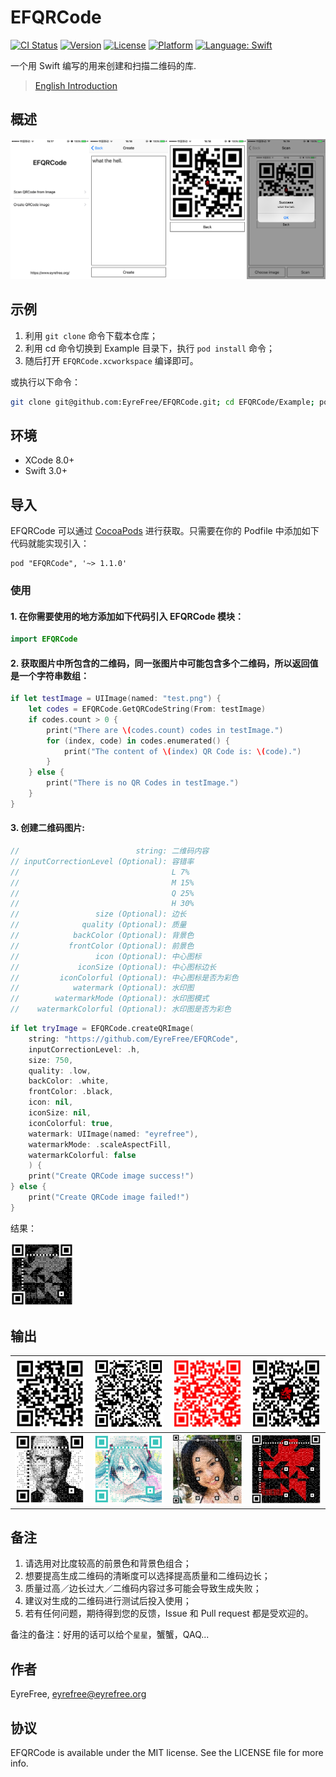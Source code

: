 # EFQRCode

[![CI Status](http://img.shields.io/travis/EyreFree/EFQRCode.svg?style=flat)](https://travis-ci.org/EyreFree/EFQRCode)
[![Version](https://img.shields.io/cocoapods/v/EFQRCode.svg?style=flat)](http://cocoapods.org/pods/EFQRCode)
[![License](https://img.shields.io/cocoapods/l/EFQRCode.svg?style=flat)](http://cocoapods.org/pods/EFQRCode)
[![Platform](https://img.shields.io/cocoapods/p/EFQRCode.svg?style=flat)](http://cocoapods.org/pods/EFQRCode)
[![Language: Swift](https://img.shields.io/badge/language-swift-orange.svg)](https://travis-ci.org/EyreFree/EFQRCode)

一个用 Swift 编写的用来创建和扫描二维码的库.

> [English Introduction](https://github.com/EyreFree/EFQRCode/blob/master/README.md)

## 概述

![](assets/screenshot.png)

## 示例

1. 利用 `git clone` 命令下载本仓库；
2. 利用 cd 命令切换到 Example 目录下，执行 `pod install` 命令；
3. 随后打开 `EFQRCode.xcworkspace` 编译即可。

或执行以下命令：

```bash
git clone git@github.com:EyreFree/EFQRCode.git; cd EFQRCode/Example; pod install; open EFQRCode.xcworkspace
```

## 环境

- XCode 8.0+
- Swift 3.0+

## 导入

EFQRCode 可以通过 [CocoaPods](http://cocoapods.org) 进行获取。只需要在你的 Podfile 中添加如下代码就能实现引入：


```
pod "EFQRCode", '~> 1.1.0'
```

### 使用

#### 1. 在你需要使用的地方添加如下代码引入 EFQRCode 模块：

```swift
import EFQRCode
```

#### 2. 获取图片中所包含的二维码，同一张图片中可能包含多个二维码，所以返回值是一个字符串数组：

```swift
if let testImage = UIImage(named: "test.png") {
	let codes = EFQRCode.GetQRCodeString(From: testImage)
	if codes.count > 0 {
		print("There are \(codes.count) codes in testImage.")
		for (index, code) in codes.enumerated() {
			print("The content of \(index) QR Code is: \(code).")
		}
	} else {
		print("There is no QR Codes in testImage.")
	}
}
```

#### 3. 创建二维码图片:

```swift
//                          string: 二维码内容
// inputCorrectionLevel (Optional): 容错率
// 		                            L 7%
// 		                            M 15%
// 		                            Q 25%
// 		                            H 30%
//                 size (Optional): 边长
//              quality (Optional): 质量
//            backColor (Optional): 背景色
//           frontColor (Optional): 前景色
//                 icon (Optional): 中心图标
//             iconSize (Optional): 中心图标边长
//         iconColorful (Optional): 中心图标是否为彩色
//            watermark (Optional): 水印图
//        watermarkMode (Optional): 水印图模式
//    watermarkColorful (Optional): 水印图是否为彩色
```

```swift
if let tryImage = EFQRCode.createQRImage(
    string: "https://github.com/EyreFree/EFQRCode",
    inputCorrectionLevel: .h,
    size: 750,
    quality: .low,
    backColor: .white,
    frontColor: .black,
    icon: nil,
    iconSize: nil,
    iconColorful: true,
    watermark: UIImage(named: "eyrefree"),
    watermarkMode: .scaleAspectFill,
    watermarkColorful: false
    ) {
    print("Create QRCode image success!")
} else {
    print("Create QRCode image failed!")
}
```

结果：

<img src="assets/QRCode5.jpg" width = "20%"/>

## 输出

![](assets/QRCode1.jpg)|![](assets/QRCode2.jpg)|![](assets/QRCode4.jpg)|![](assets/QRCode6.jpg)  
:---------------------:|:---------------------:|:---------------------:|:---------------------:
![](assets/QRCode7.jpg)|![](assets/QRCode8.jpg)|![](assets/QRCode9.jpg)|![](assets/QRCode10.jpg)  

## 备注

1. 请选用对比度较高的前景色和背景色组合；
2. 想要提高生成二维码的清晰度可以选择提高质量和二维码边长；
3. 质量过高／边长过大／二维码内容过多可能会导致生成失败；
4. 建议对生成的二维码进行测试后投入使用；
5. 若有任何问题，期待得到您的反馈，Issue 和 Pull request 都是受欢迎的。

备注的备注：好用的话可以给个`星星`，蟹蟹，QAQ...

## 作者

EyreFree, eyrefree@eyrefree.org

## 协议

EFQRCode is available under the MIT license. See the LICENSE file for more info.
